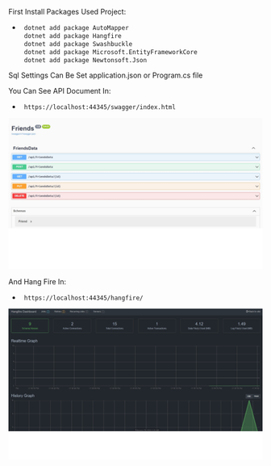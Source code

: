 First Install Packages Used Project:
-      dotnet add package AutoMapper
       dotnet add package Hangfire
       dotnet add package Swashbuckle
       dotnet add package Microsoft.EntityFrameworkCore
       dotnet add package Newtonsoft.Json
Sql Settings Can Be Set application.json or Program.cs file

You Can See API Document In:
-      https://localhost:44345/swagger/index.html
![alt text](https://github.com/Ali-Ahmadii/Friends-ASP-Core/blob/main/API.jpg)

And Hang Fire In:
-      https://localhost:44345/hangfire/
![alt text](https://github.com/Ali-Ahmadii/Friends-ASP-Core/blob/main/HangFire.jpg)
